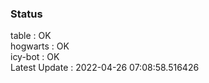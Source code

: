 ### Status


table : OK  
hogwarts : OK  
icy-bot : OK  
Latest Update : 2022-04-26 07:08:58.516426
